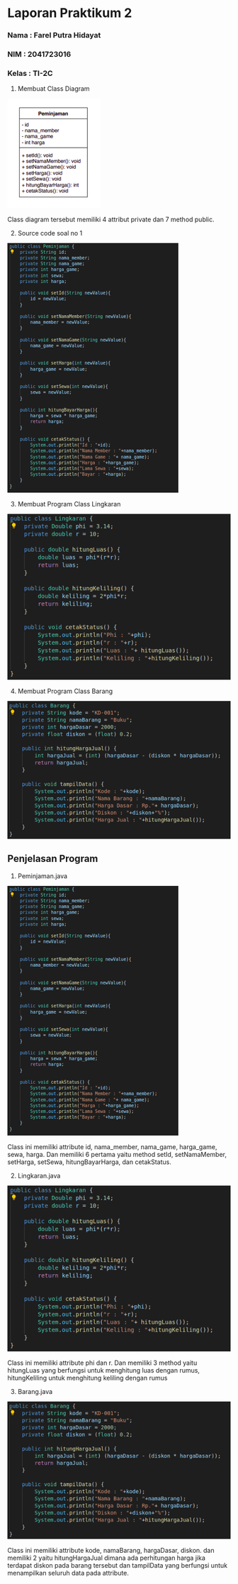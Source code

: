 # Laporan Praktikum 2
### Nama : Farel Putra Hidayat
### NIM : 2041723016
### Kelas : TI-2C

1. Membuat Class Diagram

![Output 1](https://github.com/farelkun/Praktikum-PBO/blob/master/Pertemuan-2/Praktikum/img/Class%20Diagram.png?raw=true)

Class diagram tersebut memiliki 4 attribut private dan 7 method public.

2. Source code soal no 1

![Output 1](https://github.com/farelkun/Praktikum-PBO/blob/master/Pertemuan-2/Praktikum/img/Peminjaman.png?raw=true)

3. Membuat Program Class Lingkaran

![Output 1](https://github.com/farelkun/Praktikum-PBO/blob/master/Pertemuan-2/Praktikum/img/Lingkaran.png?raw=true)

4. Membuat Program Class Barang

![Output 1](https://github.com/farelkun/Praktikum-PBO/blob/master/Pertemuan-2/Praktikum/img/Barang.png?raw=true)

## Penjelasan Program

1. Peminjaman.java

![Output 1](https://github.com/farelkun/Praktikum-PBO/blob/master/Pertemuan-2/Praktikum/img/Peminjaman.png?raw=true)

Class ini memiliki attribute id, nama_member, nama_game, harga_game, sewa, harga. Dan memiliki 6 pertama yaitu method setId, setNamaMember, setHarga, setSewa, hitungBayarHarga, dan cetakStatus.

2. Lingkaran.java

![Output 1](https://github.com/farelkun/Praktikum-PBO/blob/master/Pertemuan-2/Praktikum/img/Lingkaran.png?raw=true)

Class ini memiliki attribute phi dan r. Dan memiliki 3 method yaitu hitungLuas yang berfungsi untuk menghitung luas dengan rumus, hitungKeliling untuk menghitung keliling dengan rumus

3. Barang.java

![Output 1](https://github.com/farelkun/Praktikum-PBO/blob/master/Pertemuan-2/Praktikum/img/Barang.png?raw=true)

Class ini memiliki attribute kode, namaBarang, hargaDasar, diskon. dan memiliki 2 yaitu hitungHargaJual dimana ada perhitungan harga jika terdapat diskon pada barang tersebut dan tampilData yang berfungsi untuk menampilkan seluruh data pada attribute.
